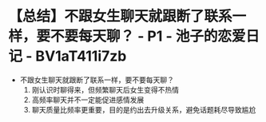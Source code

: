 # 【总结】不跟女生聊天就跟断了联系一样，要不要每天聊？ - P1 - 池子的恋爱日记 - BV1aT411i7zb

-   不跟女生聊天就跟断了联系一样，要不要每天聊？
    1.  刚认识时聊得来，但频繁聊天后女生变得不热情
    2.  高频率聊天并不一定能促进感情发展
    3.  聊天质量比频率更重要，目的是约出去升级关系，避免话题耗尽导致尴尬
